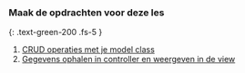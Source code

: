 ### Maak de opdrachten voor deze les
{: .text-green-200 .fs-5 }

1. [CRUD operaties met je model class](crud-eloquent)
2. [Gegevens ophalen in controller en weergeven in de view](model-view-loop)